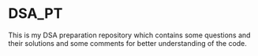 # DSA_PT
This is my DSA preparation repository which contains some questions and their solutions and some comments for better understanding of the code.
